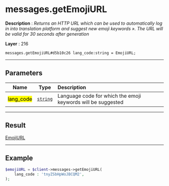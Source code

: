 # messages.getEmojiURL

**Description** : *Returns an HTTP URL which can be used to automatically log in into translation platform and suggest new emoji keywords &raquo;\. The URL will be valid for 30 seconds after generation*

**Layer** : 216

```tl
messages.getEmojiURL#d5b10c26 lang_code:string = EmojiURL;
```

---

## Parameters

| Name | Type | Description |
| :---: | :---: | :--- |
| <mark>lang_code</mark> | [`string`](type/string) | Language code for which the emoji keywords will be suggested |

---

## Result

[EmojiURL](type/EmojiURL)

---

## Example

```php
$emojiURL = $client->messages->getEmojiURL(
	lang_code : 'tnyZSbHpWoJBCQM2',
);
```